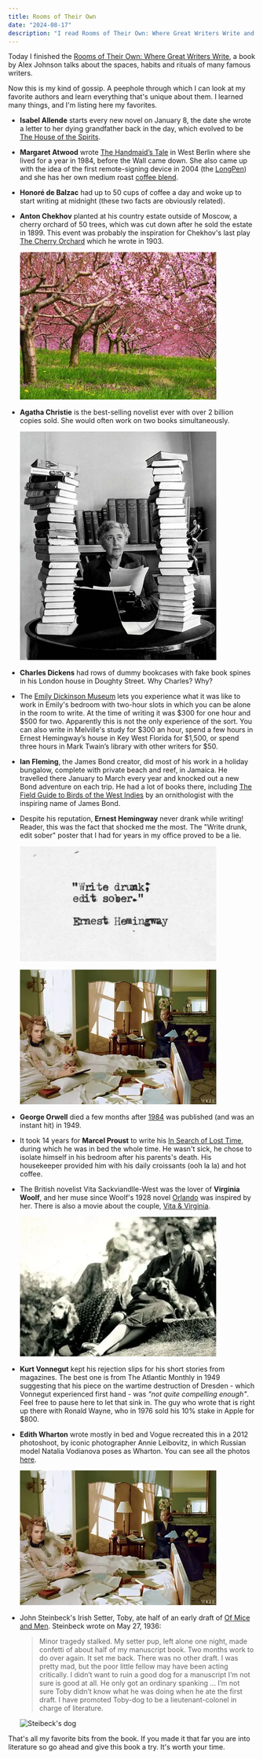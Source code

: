 ```yaml
---
title: Rooms of Their Own
date: "2024-08-17"
description: "I read Rooms of Their Own: Where Great Writers Write and I learned many interesting facts about famous authors"
---
```


Today I finished the [Rooms of Their Own: Where Great Writers Write](https://www.goodreads.com/book/show/58684333-rooms-of-their-own), a book by Alex Johnson talks about the spaces, habits and rituals of many famous writers.

Now this is my kind of gossip. A peephole through which I can look at my favorite authors and learn everything that's unique about them. I learned many things, and I'm listing here my favorites.

- **Isabel Allende** starts every new novel on January 8, the date she wrote a letter to her dying grandfather back in the day, which evolved to be [The House of the Spirits](https://www.goodreads.com/book/show/9328.The_House_of_the_Spirits).

- **Margaret Atwood** wrote [The Handmaid’s Tale](https://www.goodreads.com/book/show/38447.The_Handmaid_s_Tale) in West Berlin where she lived for a year in 1984, before the Wall came down. She also came up with the idea of the first remote-signing device in 2004 (the [LongPen](https://en.wikipedia.org/wiki/LongPen)) and she has her own medium roast [coffee blend](https://balzacs.com/products/atwood-blend?variant=42118343557276).

- **Honoré de Balzac** had up to 50 cups of coffee a day and woke up to start writing at midnight (these two facts are obviously related).

- **Anton Chekhov** planted at his country estate outside of Moscow, a cherry orchard of 50 trees, which was cut down after he sold the estate in 1899. This event was probably the inspiration for Chekhov's last play [The Cherry Orchard](https://en.wikipedia.org/wiki/The_Cherry_Orchard) which he wrote in 1903.

  ![Photo of a cherry orchard](cherry-orchard.jpg)

- **Agatha Christie** is the best-selling novelist ever with over 2 billion copies sold. She would often work on two books simultaneously.

  ![Photo of Agatha Christie with her books](agatha-christie.jpg)

- **Charles Dickens** had rows of dummy bookcases with fake book spines in his London house in Doughty Street. Why Charles? Why?

- The [Emily Dickinson Museum](https://www.emilydickinsonmuseum.org/studio-sessions/) lets you experience what it was like to work in Emily's bedroom with two-hour slots in which you can be alone in the room to write. At the time of writing it was $300 for one hour and $500 for two. Apparently this is not the only experience of the sort. You can also write in Melville's study for $300 an hour, spend a few hours in Ernest Hemingway’s house in Key West Florida for $1,500, or spend three hours in Mark Twain’s library with other writers for $50.

- **Ian Fleming**, the James Bond creator, did most of his work in a holiday bungalow, complete with private beach and reef, in Jamaica. He travelled there January to March every year and knocked out a new Bond adventure on each trip. He had a lot of books there, including [The Field Guide to Birds of the West Indies](https://www.goodreads.com/book/show/960856.A_Field_Guide_to_the_Birds_of_the_West_Indies) by an ornithologist with the inspiring name of James Bond.

- Despite his reputation, **Ernest Hemingway** never drank while writing! Reader, this was the fact that shocked me the most. The "Write drunk, edit sober" poster that I had for years in my office proved to be a lie.

  ![Poster that says write drunk; edit sober](write-drunk-edit-sober.png)

  ![Natalia Vodianova photographed by Annie Leibovitz for Vogue](vogue-photoshoot.webp)

- **George Orwell** died a few months after [1984](https://www.goodreads.com/book/show/61439040-1984) was published (and was an instant hit) in 1949.

- It took 14 years for **Marcel Proust** to write his [In Search of Lost Time](https://www.goodreads.com/book/show/18796.In_Search_of_Lost_Time), during which he was in bed the whole time. He wasn't sick, he chose to isolate himself in his bedroom after his parents's death. His housekeeper provided him with his daily croissants (ooh la la) and hot coffee.

- The British novelist Vita Sackviandlle-West was the lover of **Virginia Woolf**, and her muse since Woolf's 1928 novel [Orlando](https://www.goodreads.com/book/show/18839.Orlando) was inspired by her. There is also a movie about the couple, [Vita & Virginia](https://www.imdb.com/title/tt5859882/).

  ![Photograph of Virginia Woolf and Vita Sackville-West](vita-and-virginia.webp)

- **Kurt Vonnegut** kept his rejection slips for his short stories from magazines. The best one is from The Atlantic Monthly in 1949 suggesting that his piece on the wartime destruction of Dresden - which Vonnegut experienced first hand - was _"not quite compelling enough"_. Feel free to pause here to let that sink in. The guy who wrote that is right up there with Ronald Wayne, who in 1976 sold his 10% stake in Apple for $800.

- **Edith Wharton** wrote mostly in bed and Vogue recreated this in a 2012 photoshoot, by iconic photographer Annie Leibovitz, in which Russian model Natalia Vodianova poses as Wharton. You can see all the photos [here](https://www.vogue.com/slideshow/edith-wharton-photos).

  ![Natalia Vodianova photographed by Annie Leibovitz for Vogue](vogue-photoshoot.webp)

- John Steinbeck's Irish Setter, Toby, ate half of an early draft of [Of Mice and Men](https://www.goodreads.com/book/show/890.Of_Mice_and_Men). Steinbeck wrote on May 27, 1936:

  > Minor tragedy stalked. My setter pup, left alone one night, made confetti of about half of my manuscript book. Two months work to do over again. It set me back. There was no other draft. I was pretty mad, but the poor little fellow may have been acting critically. I didn’t want to ruin a good dog for a manuscript I’m not sure is good at all. He only got an ordinary spanking … I’m not sure Toby didn’t know what he was doing when he ate the first draft. I have promoted Toby-dog to be a lieutenant-colonel in charge of literature.

  ![Steibeck's dog](toby-eating-novel.avif)

That's all my favorite bits from the book. If you made it that far you are into literature so go ahead and give this book a try. It's worth your time.
